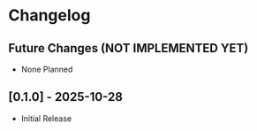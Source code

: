 # Changelog

## Future Changes (NOT IMPLEMENTED YET)

- None Planned

## [0.1.0] - 2025-10-28

- Initial Release
